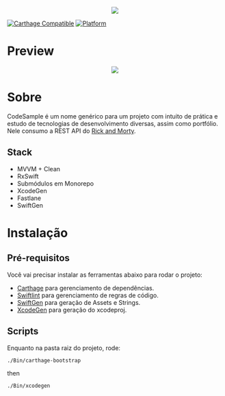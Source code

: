 <p align="center">
  <img src="https://i.ibb.co/qCYZwwt/i-Tunes-Artwork-1x.png">
</p>


[![Carthage Compatible](https://img.shields.io/badge/Carthage-compatible-4BC51D.svg?style=flat)](https://github.com/Carthage/Carthage) [![Platform](https://img.shields.io/badge/platform-iOS-lightgrey.svg)](https://github.com/AdautoP/CodeSample/)

# Preview

<p align="center">
  <img src="https://media1.giphy.com/media/hqmYJBuXfvpYJMTyTY/giphy.gif">
</p>

# Sobre

CodeSample é um nome genérico para um projeto com intuito de prática e estudo de tecnologias de desenvolvimento diversas, assim como portfólio. Nele consumo a REST API do [Rick and Morty](https://rickandmortyapi.com/). 

## Stack

- MVVM + Clean
- RxSwift
- Submódulos em Monorepo
- XcodeGen
- Fastlane
- SwiftGen

# Instalação

## Pré-requisitos
Você vai precisar instalar as ferramentas abaixo para rodar o projeto:

- [Carthage](https://github.com/Carthage/Carthage) para gerenciamento de dependências.
- [Swiftlint](https://github.com/realm/SwiftLint) para gerenciamento de regras de código.
- [SwiftGen](https://github.com/SwiftGen/SwiftGen) para geração de Assets e Strings.
- [XcodeGen](https://github.com/yonaskolb/XcodeGen) para geração do xcodeproj.


## Scripts

Enquanto na pasta raiz do projeto, rode:
```sh
./Bin/carthage-bootstrap
```
then

```sh
./Bin/xcodegen
```
